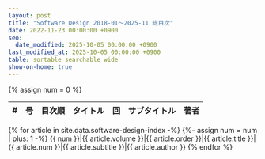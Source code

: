 ```yaml
---
layout: post
title: "Software Design 2018-01～2025-11 総目次"
date: 2022-11-23 00:00:00 +0900
seo:
  date_modified: 2025-10-05 00:00:00 +0900
last_modified_at: 2025-10-05 00:00:00 +0900
table: sortable searchable wide
show-on-home: true
---
```


{% assign num = 0 %}

\#|号|目次順|タイトル|回|サブタイトル|著者
-:|-|-:|-|-|-|-
{% for article in site.data.software-design-index -%}
{%- assign num = num | plus: 1 -%}
{{ num }}|<span>{{ article.volume }}</span>|{{ article.order }}|{{ article.title }}|{{ article.num }}|{{ article.subtitle }}|{{ article.author }}
{% endfor %}

